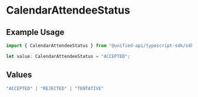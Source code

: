 # CalendarAttendeeStatus

## Example Usage

```typescript
import { CalendarAttendeeStatus } from "@unified-api/typescript-sdk/sdk/models/shared";

let value: CalendarAttendeeStatus = "ACCEPTED";
```

## Values

```typescript
"ACCEPTED" | "REJECTED" | "TENTATIVE"
```